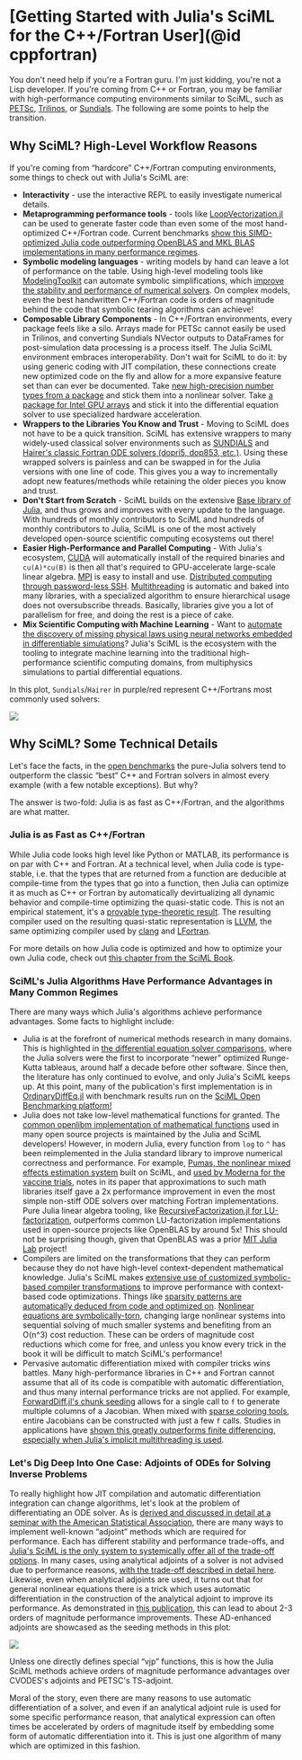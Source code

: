 # [Getting Started with Julia's SciML for the C++/Fortran User](@id cppfortran)

You don't need help if you're a Fortran guru. I'm just kidding, you're not a Lisp developer.
If you're coming from C++ or Fortran, you may be familiar with high-performance
computing environments similar to SciML, such as [PETSc](https://petsc.org/release/),
[Trilinos](https://trilinos.github.io/), or
[Sundials](https://computing.llnl.gov/projects/sundials). The following are some points
to help the transition.

## Why SciML? High-Level Workflow Reasons

If you're coming from “hardcore” C++/Fortran computing environments, some things to check
out with Julia's SciML are:

  - **Interactivity** - use the interactive REPL to easily investigate numerical details.
  - **Metaprogramming performance tools** - tools like
    [LoopVectorization.jl](https://github.com/JuliaSIMD/LoopVectorization.jl) can be used
    to generate faster code than even some of the most hand-optimized C++/Fortran code.
    Current benchmarks [show this SIMD-optimized Julia code outperforming OpenBLAS and MKL
    BLAS implementations in many performance regimes](https://www.youtube.com/watch?v=KQ8nvlURX4M).
  - **Symbolic modeling languages** - writing models by hand can leave a lot of performance
    on the table. Using high-level modeling tools like
    [ModelingToolkit](https://github.com/SciML/ModelingToolkit.jl) can automate symbolic
    simplifications, which
    [improve the stability and performance of numerical solvers](https://www.youtube.com/watch?v=ZFoQihr3xLs).
    On complex models, even the best handwritten C++/Fortran code is orders of magnitude behind
    the code that symbolic tearing algorithms can achieve!
  - **Composable Library Components** - In C++/Fortran environments, every package feels like
    a silo. Arrays made for PETSc cannot easily be used in Trilinos, and converting Sundials
    NVector outputs to DataFrames for post-simulation data processing is a process itself.
    The Julia SciML environment embraces interoperability. Don't wait for SciML to do it: by
    using generic coding with JIT compilation, these connections create new optimized code on
    the fly and allow for a more expansive feature set than can ever be documented. Take
    [new high-precision number types from a package](https://github.com/JuliaArbTypes/ArbFloats.jl)
    and stick them into a nonlinear solver. Take
    [a package for Intel GPU arrays](https://github.com/JuliaGPU/oneAPI.jl) and stick it into
    the differential equation solver to use specialized hardware acceleration.
  - **Wrappers to the Libraries You Know and Trust** - Moving to SciML does not have to be
    a quick transition. SciML has extensive wrappers to many widely-used classical solver
    environments such as [SUNDIALS](https://github.com/SciML/Sundials.jl) and
    [Hairer's classic Fortran ODE solvers (dopri5, dop853, etc.)](https://github.com/SciML/ODEInterfaceDiffEq.jl).
    Using these wrapped solvers is painless and can be swapped in for the Julia versions with
    one line of code. This gives you a way to incrementally adopt new features/methods
    while retaining the older pieces you know and trust.
  - **Don't Start from Scratch** - SciML builds on the extensive
    [Base library of Julia](https://docs.julialang.org/en/v1/), and thus grows and improves
    with every update to the language. With hundreds of monthly contributors to SciML and
    hundreds of monthly contributors to Julia, SciML is one of the most actively developed
    open-source scientific computing ecosystems out there!
  - **Easier High-Performance and Parallel Computing** - With Julia's ecosystem,
    [CUDA](https://github.com/JuliaGPU/CUDA.jl) will automatically install of the required
    binaries and `cu(A)*cu(B)` is then all that's required to GPU-accelerate large-scale
    linear algebra. [MPI](https://github.com/JuliaParallel/MPI.jl) is easy to install and
    use. [Distributed computing through password-less SSH](https://docs.julialang.org/en/v1/manual/distributed-computing/). [Multithreading](https://docs.julialang.org/en/v1/manual/multi-threading/)
    is automatic and baked into many libraries, with a specialized algorithm to ensure
    hierarchical usage does not oversubscribe threads. Basically, libraries give you a lot
    of parallelism for free, and doing the rest is a piece of cake.
  - **Mix Scientific Computing with Machine Learning** - Want to [automate the discovery
    of missing physical laws using neural networks embedded in differentiable simulations](https://arxiv.org/abs/2001.04385)? Julia's SciML is the ecosystem with the tooling to integrate machine
    learning into the traditional high-performance scientific computing domains, from
    multiphysics simulations to partial differential equations.

In this plot, `Sundials`/`Hairer` in purple/red represent C++/Fortrans most commonly used
solvers:

![](https://user-images.githubusercontent.com/1814174/195836404-ea69730e-69a4-4bf0-8d12-f57d5b8fce21.PNG)

## Why SciML? Some Technical Details

Let's face the facts, in the [open benchmarks](https://benchmarks.sciml.ai/stable/) the
pure-Julia solvers tend to outperform the classic “best” C++ and Fortran solvers in almost
every example (with a few notable exceptions). But why?

The answer is two-fold: Julia is as fast as C++/Fortran, and the algorithms are what matter.

### Julia is as Fast as C++/Fortran

While Julia code looks high level like Python or MATLAB, its performance is on par with
C++ and Fortran. At a technical level, when Julia code is type-stable, i.e. that the types
that are returned from a function are deducible at compile-time from the types that go into
a function, then Julia can optimize it as much as C++ or Fortran by automatically
devirtualizing all dynamic behavior and compile-time optimizing the quasi-static code.
This is not an empirical statement, it's a
[provable type-theoretic result](https://arxiv.org/abs/2109.01950). The resulting compiler
used on the resulting quasi-static representation is [LLVM](https://llvm.org/), the same
optimizing compiler used by [clang](https://clang.llvm.org/) and [LFortran](https://lfortran.org/).

For more details on how Julia code is optimized and how to optimize your own Julia code,
check out [this chapter from the SciML Book](https://book.sciml.ai/notes/02-Optimizing_Serial_Code/).

### SciML's Julia Algorithms Have Performance Advantages in Many Common Regimes

There are many ways which Julia's algorithms achieve performance advantages. Some facts to
highlight include:

  - Julia is at the forefront of numerical methods research in many domains. This is highlighted
    in [the differential equation solver comparisons](https://www.stochasticlifestyle.com/comparison-differential-equation-solver-suites-matlab-r-julia-python-c-fortran/),
    where the Julia solvers were the first to incorporate “newer” optimized Runge-Kutta tableaus,
    around half a decade before other software. Since then, the literature has only continued
    to evolve, and only Julia's SciML keeps up. At this point, many of the publication's first
    implementation is in [OrdinaryDiffEq.jl](https://github.com/SciML/OrdinaryDiffEq.jl) with
    benchmark results run on the
    [SciML Open Benchmarking platform!](https://benchmarks.sciml.ai/stable/)
  - Julia does not take low-level mathematical functions for granted. The
    [common openlibm implementation of mathematical functions](https://openlibm.org/)
    used in many open source projects is maintained by the Julia and SciML developers!
    However, in modern Julia, every function from   `log` to `^` has been reimplemented in the
    Julia standard library to improve numerical correctness and performance. For example,
    [Pumas, the nonlinear mixed effects estimation system](https://www.biorxiv.org/content/10.1101/2020.11.28.402297v2)
    built on SciML, and
    [used by Moderna for the vaccine trials](https://www.youtube.com/watch?v=6wGSCD3cI9E),
    notes in its paper that approximations to such math libraries itself gave a 2x performance
    improvement in even the most simple non-stiff ODE solvers over matching Fortran
    implementations. Pure Julia linear algebra tooling, like
    [RecursiveFactorization.jl for LU-factorization](https://github.com/JuliaLinearAlgebra/RecursiveFactorization.jl),
    outperforms common LU-factorization implementations used in open-source projects like
    OpenBLAS by around 5x! This should not be surprising though, given that OpenBLAS was
    a prior [MIT Julia Lab](https://julia.mit.edu/) project!
  - Compilers are limited on the transformations that they can perform because they do not
    have high-level context-dependent mathematical knowledge. Julia's SciML makes
    [extensive use of customized symbolic-based compiler transformations](https://twitter.com/ChrisRackauckas/status/1477274812460449793)
    to improve performance with context-based code optimizations. Things like
    [sparsity patterns are automatically deduced from code and optimized on](https://openreview.net/pdf?id=rJlPdcY38B). [Nonlinear equations are symbolically-torn](https://www.youtube.com/watch?v=ZFoQihr3xLs), changing large nonlinear systems into sequential solving of much smaller
    systems and benefiting from an O(n^3) cost reduction. These can be orders of magnitude
    cost reductions which come for free, and unless you know every trick in the book it will
    be difficult to match SciML's performance!
  - Pervasive automatic differentiation mixed with compiler tricks wins battles. Many
    high-performance libraries in C++ and Fortran cannot assume that all of its code is
    compatible with automatic differentiation, and thus many internal performance tricks are
    not applied. For example,
    [ForwardDiff.jl's chunk seeding](https://github.com/JuliaDiff/ForwardDiff.jl/blob/master/docs/src/dev/how_it_works.md) allows for a single call to `f` to generate multiple columns of a Jacobian.
    When mixed with [sparse coloring tools](https://github.com/JuliaDiff/SparseDiffTools.jl),
    entire Jacobians can be constructed with just a few `f` calls. Studies in applications
    have [shown this greatly outperforms finite differencing, especially when Julia's
    implicit multithreading is used](https://journals.plos.org/ploscompbiol/article?id=10.1371/journal.pcbi.1009598).

### Let's Dig Deep Into One Case: Adjoints of ODEs for Solving Inverse Problems

To really highlight how JIT compilation and automatic differentiation integration can
change algorithms, let's look at the problem of differentiating an ODE solver. As is
[derived and discussed in detail at a seminar with the American Statistical Association](https://www.youtube.com/watch?v=Xwh42RhB7O4),
there are many ways to implement well-known “adjoint” methods which are required for
performance. Each has different stability and performance trade-offs, and
[Julia's SciML is the only system to systemically offer all of the trade-off options](https://sensitivity.sciml.ai/stable/manual/differential_equation_sensitivities/). In many cases,
using analytical adjoints of a solver is not advised due to performance reasons, [with the
trade-off described in detail here](https://www.stochasticlifestyle.com/direct-automatic-differentiation-of-solvers-vs-analytical-adjoints-which-is-better/).
Likewise, even when analytical adjoints are used, it turns out that for general nonlinear
equations there is a trick which uses automatic differentiation in the construction of
the analytical adjoint to improve its performance. As demonstrated in
[this publication](https://ieeexplore.ieee.org/abstract/document/9622796/), this can lead
to about 2-3 orders of magnitude performance improvements. These AD-enhanced adjoints are
showcased as the seeding methods in this plot:

![](https://i0.wp.com/www.stochasticlifestyle.com/wp-content/uploads/2022/10/Capture7.png?w=2091&ssl=1)

Unless one directly defines special “vjp” functions, this is how the Julia SciML methods
achieve orders of magnitude performance advantages over CVODES's adjoints and PETSC's
TS-adjoint.

Moral of the story, even there are many reasons to use automatic differentiation of a solver,
and even if an analytical adjoint rule is used for some specific performance reason, that
analytical expression can often times be accelerated by orders of magnitude itself by embedding
some form of automatic differentiation into it. This is just one algorithm of many which
are optimized in this fashion.
